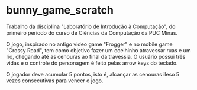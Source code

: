 # bunny_game_scratch

Trabalho da disciplina "Laboratório de Introdução à Computação", do primeiro período do curso de Ciências da Computação da PUC Minas.

O jogo, inspirado no antigo video game "Frogger" e no mobile game "Crossy Road", tem como objetivo fazer um coelhinho atravessar ruas e um rio, chegando até as cenouras ao final da travessia. O usuário possui três vidas e o controle do personagem é feito pelas arrow keys do teclado.

O jogador deve acumular 5 pontos, isto é, alcançar as cenouras ileso 5 vezes consecutivas para vencer o jogo.
